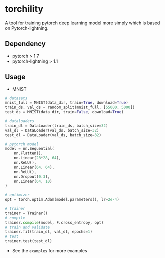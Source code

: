 # torchility

A tool for training pytorch deep learning model more simply which is based on Pytorch-lightning.

## Dependency
- pytorch > 1.7
- pytorch-lightning > 1.1

## Usage

- MNIST

```python
# datasets
mnist_full = MNIST(data_dir, train=True, download=True)
train_ds, val_ds = random_split(mnist_full, [55000, 5000])
test_ds = MNIST(data_dir, train=False, download=True)

# dataloaders
train_dl = DataLoader(train_ds, batch_size=32)
val_dl = DataLoader(val_ds, batch_size=32)
test_dl = DataLoader(val_ds, batch_size=32)

# pytorch model
model = nn.Sequential(
    nn.Flatten(),
    nn.Linear(28*28, 64),
    nn.ReLU(),
    nn.Linear(64, 64),
    nn.ReLU(),
    nn.Dropout(0.3),
    nn.Linear(64, 10)
)

# optimizer
opt = torch.optim.Adam(model.parameters(), lr=2e-4)

# trainer
trainer = Trainer()
# compile
trainer.compile(model, F.cross_entropy, opt)
# train and validate
trainer.fit(train_dl, val_dl, epochs=1)
# test
trainer.test(test_dl)
```

- See the `examples` for more examples 